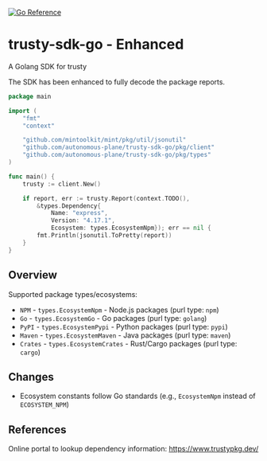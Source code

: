 [![Go Reference](https://pkg.go.dev/badge/github.com/autonomous-plane/trusty-sdk-go.svg)](https://pkg.go.dev/github.com/autonomous-plane/trusty-sdk-go)

# trusty-sdk-go - Enhanced
A Golang SDK for trusty

The SDK has been enhanced to fully decode the package reports.

```go
package main

import (
	"fmt"
	"context"

	"github.com/mintoolkit/mint/pkg/util/jsonutil"
	"github.com/autonomous-plane/trusty-sdk-go/pkg/client"
	"github.com/autonomous-plane/trusty-sdk-go/pkg/types"
)

func main() {
	trusty := client.New()

	if report, err := trusty.Report(context.TODO(), 
		&types.Dependency{
			Name: "express",
			Version: "4.17.1",
			Ecosystem: types.EcosystemNpm}); err == nil {
		fmt.Println(jsonutil.ToPretty(report))
	}
}
```

## Overview

Supported package types/ecosystems:

* `NPM` - `types.EcosystemNpm` - Node.js packages (purl type: `npm`)
* `Go` - `types.EcosystemGo` - Go packages (purl type: `golang`)
* `PyPI` - `types.EcosystemPypi` - Python packages (purl type: `pypi`)
* `Maven` - `types.EcosystemMaven` - Java packages (purl type: `maven`)
* `Crates` - `types.EcosystemCrates` - Rust/Cargo packages (purl type: `cargo`)

## Changes

* Ecosystem constants follow Go standards (e.g., `EcosystemNpm` instead of `ECOSYSTEM_NPM`)

## References

Online portal to lookup dependency information: https://www.trustypkg.dev/


